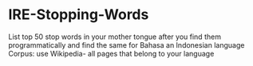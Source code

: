 # IRE-Stopping-Words
List top 50 stop words in your mother tongue after you find them programmatically and find the same for Bahasa an Indonesian language   Corpus: use Wikipedia- all pages that belong to your language 
